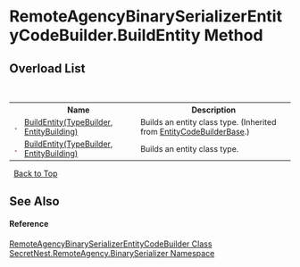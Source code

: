 # RemoteAgencyBinarySerializerEntityCodeBuilder.BuildEntity Method 
 


## Overload List
&nbsp;<table><tr><th></th><th>Name</th><th>Description</th></tr><tr><td>![Public method](media/pubmethod.gif "Public method")</td><td><a href="M_SecretNest_RemoteAgency_EntityCodeBuilderBase_BuildEntity">BuildEntity(TypeBuilder, EntityBuilding)</a></td><td>
Builds an entity class type.
 (Inherited from <a href="T_SecretNest_RemoteAgency_EntityCodeBuilderBase">EntityCodeBuilderBase</a>.)</td></tr><tr><td>![Public method](media/pubmethod.gif "Public method")</td><td><a href="M_SecretNest_RemoteAgency_BinarySerializer_RemoteAgencyBinarySerializerEntityCodeBuilder_BuildEntity">BuildEntity(TypeBuilder, EntityBuilding)</a></td><td>
Builds an entity class type.</td></tr></table>&nbsp;
<a href="#remoteagencybinaryserializerentitycodebuilder.buildentity-method">Back to Top</a>

## See Also


#### Reference
<a href="T_SecretNest_RemoteAgency_BinarySerializer_RemoteAgencyBinarySerializerEntityCodeBuilder">RemoteAgencyBinarySerializerEntityCodeBuilder Class</a><br /><a href="N_SecretNest_RemoteAgency_BinarySerializer">SecretNest.RemoteAgency.BinarySerializer Namespace</a><br />